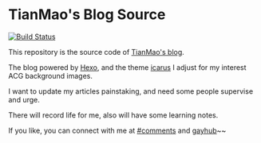# TianMao's Blog Source

[![Build Status](https://api.travis-ci.org/zthxxx/zthxxx.github.io.png?branch=writing)](https://travis-ci.org/zthxxx/zthxxx.github.io)

This repository is the source code of [TianMao's blog](http://blog.zthxxx.me/?icarus_opacity=true).

The blog powered by [Hexo](http://hexo.io/), and the theme [icarus](https://github.com/zthxxx/hexo-theme-icarus) I adjust for my interest ACG background images.

I want to update my articles painstaking, and need some people supervise and urge.

There will record life for me, also will have some learning notes.

If you like, you can connect with me at [#comments](http://blog.zthxxx.me/about/#comments) and [gayhub](https://github.com/zthxxx/)~~

